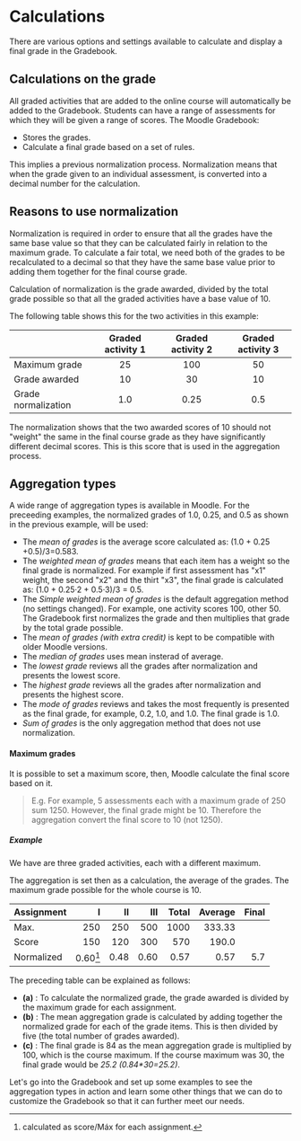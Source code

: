 # Calculations

There are various options and settings available to calculate and display a final grade in the Gradebook.

## Calculations on the grade

All graded activities that are added to the online course will automatically be added
to the Gradebook. Students can have a range of assessments for which they will be
given a range of scores. The Moodle Gradebook:

- Stores the grades.
- Calculate a final grade based on a set of rules.

This implies a previous normalization process. Normalization means that when the grade given to an individual assessment, is converted into a decimal number for the calculation.

## Reasons to use normalization

Normalization is required in order to ensure that all the grades have the same base value so that they can be calculated fairly in relation to the maximum grade. To calculate a fair total, we need both of the grades to be recalculated to a decimal so that they have the same base value prior to adding them together for the final course grade. 

Calculation of normalization is the grade awarded, divided by the total grade possible so that all the graded activities have a base value of 10. 

The following table shows this for the two activities in this example:

|                     | Graded activity 1 | Graded activity 2 | Graded activity 3 |
| ------------------- | :---------------: | :---------------: | :---------------: |
| Maximum grade       |        25         |        100        |        50         |
| Grade awarded       |        10         |        30         |        10         |
| Grade normalization |        1.0        |       0.25        |        0.5        |

The normalization shows that the two awarded scores of 10 should not "weight" the same in the final course grade as they have significantly different decimal scores. This is this score that is used in the
aggregation process.

## Aggregation types

A wide range of aggregation types is available in Moodle. For the preceeding examples, the normalized grades of 1.0, 0.25, and 0.5 as shown in the previous example, will be used:

- The _mean of grades_ is the average score calculated as: (1.0 + 0.25 +0.5)/3=0.583.
- The _weighted mean of grades_ means that each item has a weight so the final grade is normalized. For example if first assessment has "x1" weight, the second "x2" and the thirt "x3", the final grade is calculated as: (1.0 + 0.25·2 + 0.5·3)/3 = 0.5.
- The _Simple weighted mean of grades_ is the default aggregation method (no settings changed). For example, one activity scores 100, other 50. The Gradebook first normalizes the grade and then multiplies that grade by the total grade possible.
- The _mean of grades (with extra credit)_ is kept to be compatible with older Moodle versions.
- The _median of grades_  uses mean insterad of average. 
- The _lowest grade_ reviews all the grades after normalization and presents the lowest score. 
- The _highest grade_ reviews all the grades after normalization and presents the highest score.
- The _mode of grades_ reviews and takes the most frequently is presented as
  the final grade, for example, 0.2, 1.0, and 1.0. The final grade is 1.0.
- _Sum of grades_ is the only aggregation method that does not use normalization. 

#### Maximum grades

It is possible to set a maximum score, then, Moodle calculate the final score based on it.

>  E.g. For example, 5 assessments each with a maximum grade of 250 sum 1250. However, the final grade might be 10. Therefore the aggregation convert the final score to 10 (not 1250).

##### Example

We have are three graded activities, each with a different maximum. 

The aggregation is set then as a calculation, the average of the grades. The maximum grade possible for
the whole course is 10.

| Assignment |        I |   II |  III | Total | Average | Final |
| ---------- | -------: | ---: | ---: | ----: | ------: | ----: |
| Max.       |      250 |  250 |  500 |  1000 |  333.33 |       |
| Score      |      150 |  120 |  300 |   570 |   190.0 |       |
| Normalized | 0.60[^a] | 0.48 | 0.60 |  0.57 |    0.57 |   5.7 |

[^a]: calculated as score/Máx for each assignment.
[^b]: calculated as average normalized (0.57) / number of assignmets (3)



The preceding table can be explained as follows:

- **(a)** : To calculate the normalized grade, the grade awarded is divided by the
  maximum grade for each assignment.
- **(b)** : The mean aggregation grade is calculated by adding together the
  normalized grade for each of the grade items. This is then divided by five
  (the total number of grades awarded).
- **(c)** : The final grade is 84 as the mean aggregation grade is multiplied by 100,
  which is the course maximum. If the course maximum was 30, the final grade
  would be *25.2 (0.84\*30=25.2)*.

Let's go into the Gradebook and set up some examples to see the aggregation types
in action and learn some other things that we can do to customize the Gradebook so
that it can further meet our needs.